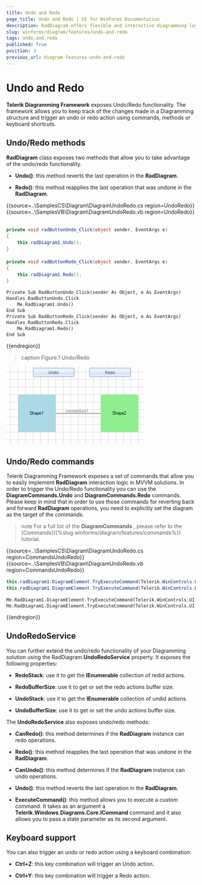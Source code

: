 ```yaml
---
title: Undo and Redo
page_title: Undo and Redo | UI for WinForms Documentation
description: RadDiagram offers flexible and interactive diagramming layouts for your rich data-visualization applications.
slug: winforms/diagram/features/undo-and-redo
tags: undo,and,redo
published: True
position: 3
previous_url: diagram-features-undo-and-redo
---
```


# Undo and Redo

__Telerik Diagramming Framework__ exposes Undo/Redo functionality. The framework allows you to keep track of the changes made in a Diagramming structure and trigger an undo or redo action using commands, methods or keyboard shortcuts.

## Undo/Redo methods

__RadDiagram__ class exposes two methods that allow you to take advantage of the undo/redo functionality.

* __Undo()__: this method reverts the last operation in the __RadDiagram__.
            

* __Redo()__: this method reapplies the last operation that was undone in the __RadDiagram__.
            

{{source=..\SamplesCS\Diagram\DiagramUndoRedo.cs region=UndoRedo}} 
{{source=..\SamplesVB\Diagram\DiagramUndoRedo.vb region=UndoRedo}} 

````C#
        
private void radButtonUndo_Click(object sender, EventArgs e)
{
    this.radDiagram1.Undo();
}
        
private void radButtonRedo_Click(object sender, EventArgs e)
{
    this.radDiagram1.Redo();
}

````
````VB.NET
Private Sub RadButtonUndo_Click(sender As Object, e As EventArgs) Handles RadButtonUndo.Click
    Me.RadDiagram1.Undo()
End Sub
Private Sub RadButtonRedo_Click(sender As Object, e As EventArgs) Handles RadButtonRedo.Click
    Me.RadDiagram1.Redo()
End Sub

````

{{endregion}} 



>caption Figure.1 Undo/Redo

![diagram-features-undo-and-redo 001](images/diagram-features-undo-and-redo001.gif)

## Undo/Redo commands

Telerik Diagramming Framework exposes a set of commands that allow you to easily implement __RadDiagram__ interaction logic in MVVM solutions. In order to trigger the Undo/Redo functionality you can use the __DiagramCommands.Undo__ and __DiagramCommands.Redo__ commands. Please keep in mind that in order to use those commands for reverting back and forward __RadDiagram__ operations, you need to explicitly set the diagram as the target of the commands.

>note For a full list of the __DiagramCommands__ , please refer to the [Commands]({%slug winforms/diagram/features/commands%}) tutorial.
>
 

{{source=..\SamplesCS\Diagram\DiagramUndoRedo.cs region=CommandsUndoRedo}} 
{{source=..\SamplesVB\Diagram\DiagramUndoRedo.vb region=CommandsUndoRedo}} 

````C#
this.radDiagram1.DiagramElement.TryExecuteCommand(Telerik.WinControls.UI.Diagrams.DiagramCommands.Undo);
this.radDiagram1.DiagramElement.TryExecuteCommand(Telerik.WinControls.UI.Diagrams.DiagramCommands.Redo);

````
````VB.NET
Me.RadDiagram1.DiagramElement.TryExecuteCommand(Telerik.WinControls.UI.Diagrams.DiagramCommands.Undo)
Me.RadDiagram1.DiagramElement.TryExecuteCommand(Telerik.WinControls.UI.Diagrams.DiagramCommands.Redo)

````

{{endregion}} 




## UndoRedoService

You can further extend the undo/redo functionality of your Diagramming solution using the RadDiagram.__UndoRedoService__ property. It exposes the following properties:

* __RedoStack__: use it to get the __IEnumerable__ collection of redid actions.
            

* __RedoBufferSize__: use it to get or set the redo actions buffer size.
            

* __UndoStack__: use it to get the __IEnumerable__ collection of undid actions.
            

* __UndoBufferSize__: use it to get or set the undo actions buffer size.
            

The __UndoRedoService__ also exposes undo/redo methods:

* __CanRedo()__: this method determines if the __RadDiagram__ instance can redo operations.
            

* __Redo()__: this method reapplies the last operation that was undone in the __RadDiagram__.
            

* __CanUndo()__: this method determines if the __RadDiagram__ instance can undo operations.
            

* __Undo()__: this method reverts the last operation in the __RadDiagram__.
            

* __ExecuteCommand()__: this method allows you to execute a custom command. It takes as an argument a __Telerik.Windows.Diagrams.Core.ICommand__ command and it also allows you to pass a state parameter as its second argument.
            

## Keyboard support

You can also trigger an undo or redo action using a keyboard combination:

* __Ctrl+Z__: this key combination will trigger an Undo action.
            

* __Ctrl+Y__: this key combination will trigger a Redo action.
            
